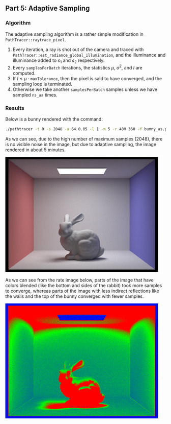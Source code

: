 ## Part 5: Adaptive Sampling

### Algorithm

The adaptive sampling algorithm is a rather simple modification in
`PathTracer::raytrace_pixel`.
1. Every iteration, a ray is shot out of the camera and traced with
   `PathTracer::est_radiance_global_illumination`, and the illuminance
   and illuminance added to $s_1$ and $s_2$ respectively.
2. Every `samplesPerBatch` iterations, the statistics $\mu$,
   $\sigma^2$, and $I$ are computed.
3. If $I \le \mu \cdot \texttt{maxTolerance}$, then the pixel is said
   to have converged, and the sampling loop is terminated.
4. Otherwise we take another `samplesPerBatch` samples unless we have
   sampled `ns_aa` times.

### Results

Below is a bunny rendered with the command:
```bash
./pathtracer -t 8 -s 2048 -a 64 0.05 -l 1 -m 5 -r 480 360 -f bunny_as.png ../dae/sky/CBbunny.dae
```

As we can see, due to the high number of maximum samples (2048), there
is no visible noise in the image, but due to adaptive sampling, the
image rendered in about 5 minutes.

![](assets/img/p3_5_bunny_as.png)

As we can see from the rate image below, parts of the image that have
colors blended (like the bottom and sides of the rabbit) took more
samples to converge, whereas parts of the image with less indirect
reflections like the walls and the top of the bunny converged with
fewer samples.

![](assets/img/p3_5_bunny_as_rate.png)
